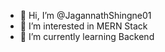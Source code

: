 - 👋 Hi, I’m @JagannathShingne01
- 👀 I’m interested in MERN Stack
- 🌱 I’m currently learning Backend
  
<!---
JagannathShingne01/JagannathShingne01 is a ✨ special ✨ repository because its `README.md` (this file) appears on your GitHub profile.
You can click the Preview link to take a look at your changes.
--->
